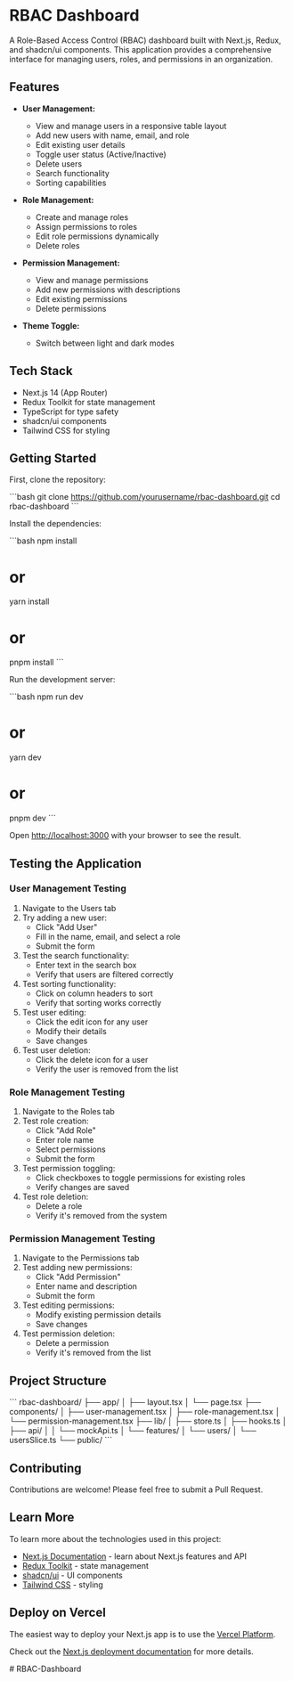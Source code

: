 # RBAC Dashboard

A Role-Based Access Control (RBAC) dashboard built with Next.js, Redux, and shadcn/ui components. This application provides a comprehensive interface for managing users, roles, and permissions in an organization.

## Features

- **User Management:**
  - View and manage users in a responsive table layout
  - Add new users with name, email, and role
  - Edit existing user details
  - Toggle user status (Active/Inactive)
  - Delete users
  - Search functionality
  - Sorting capabilities

- **Role Management:**
  - Create and manage roles
  - Assign permissions to roles
  - Edit role permissions dynamically
  - Delete roles

- **Permission Management:**
  - View and manage permissions
  - Add new permissions with descriptions
  - Edit existing permissions
  - Delete permissions

- **Theme Toggle:**
  - Switch between light and dark modes

## Tech Stack

- Next.js 14 (App Router)
- Redux Toolkit for state management
- TypeScript for type safety
- shadcn/ui components
- Tailwind CSS for styling

## Getting Started

First, clone the repository:

\`\`\`bash
git clone https://github.com/yourusername/rbac-dashboard.git
cd rbac-dashboard
\`\`\`

Install the dependencies:

\`\`\`bash
npm install
# or
yarn install
# or
pnpm install
\`\`\`

Run the development server:

\`\`\`bash
npm run dev
# or
yarn dev
# or
pnpm dev
\`\`\`

Open [http://localhost:3000](http://localhost:3000) with your browser to see the result.

## Testing the Application

### User Management Testing

1. Navigate to the Users tab
2. Try adding a new user:
   - Click "Add User"
   - Fill in the name, email, and select a role
   - Submit the form
3. Test the search functionality:
   - Enter text in the search box
   - Verify that users are filtered correctly
4. Test sorting functionality:
   - Click on column headers to sort
   - Verify that sorting works correctly
5. Test user editing:
   - Click the edit icon for any user
   - Modify their details
   - Save changes
6. Test user deletion:
   - Click the delete icon for a user
   - Verify the user is removed from the list

### Role Management Testing

1. Navigate to the Roles tab
2. Test role creation:
   - Click "Add Role"
   - Enter role name
   - Select permissions
   - Submit the form
3. Test permission toggling:
   - Click checkboxes to toggle permissions for existing roles
   - Verify changes are saved
4. Test role deletion:
   - Delete a role
   - Verify it's removed from the system

### Permission Management Testing

1. Navigate to the Permissions tab
2. Test adding new permissions:
   - Click "Add Permission"
   - Enter name and description
   - Submit the form
3. Test editing permissions:
   - Modify existing permission details
   - Save changes
4. Test permission deletion:
   - Delete a permission
   - Verify it's removed from the list

## Project Structure

\`\`\`
rbac-dashboard/
├── app/
│   ├── layout.tsx
│   └── page.tsx
├── components/
│   ├── user-management.tsx
│   ├── role-management.tsx
│   └── permission-management.tsx
├── lib/
│   ├── store.ts
│   ├── hooks.ts
│   ├── api/
│   │   └── mockApi.ts
│   └── features/
│       └── users/
│           └── usersSlice.ts
└── public/
\`\`\`

## Contributing

Contributions are welcome! Please feel free to submit a Pull Request.

## Learn More

To learn more about the technologies used in this project:

- [Next.js Documentation](https://nextjs.org/docs) - learn about Next.js features and API
- [Redux Toolkit](https://redux-toolkit.js.org/) - state management
- [shadcn/ui](https://ui.shadcn.com/) - UI components
- [Tailwind CSS](https://tailwindcss.com/) - styling

## Deploy on Vercel

The easiest way to deploy your Next.js app is to use the [Vercel Platform](https://vercel.com/new).

Check out the [Next.js deployment documentation](https://nextjs.org/docs/deployment) for more details.

#   R B A C - D a s h b o a r d  
 